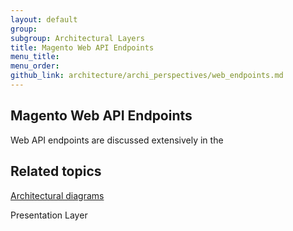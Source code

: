 ```yaml
---
layout: default
group: 
subgroup: Architectural Layers
title: Magento Web API Endpoints
menu_title: 
menu_order: 
github_link: architecture/archi_perspectives/web_endpoints.md
---
```





<h2>Magento Web API Endpoints</h2>

 

Web API endpoints are discussed extensively in the 
<h2 id="related">Related topics</h2>
<a href="{{ site.gdeurl }}architecture/archi_perspectives/arch_diagrams.html">Architectural diagrams</a>

Presentation Layer









 
